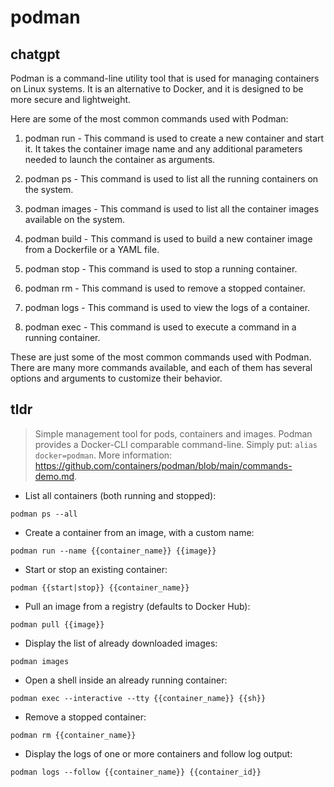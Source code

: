 # podman 
## chatgpt 
Podman is a command-line utility tool that is used for managing containers on Linux systems. It is an alternative to Docker, and it is designed to be more secure and lightweight.

Here are some of the most common commands used with Podman:

1. podman run - This command is used to create a new container and start it. It takes the container image name and any additional parameters needed to launch the container as arguments.

2. podman ps - This command is used to list all the running containers on the system.

3. podman images - This command is used to list all the container images available on the system.

4. podman build - This command is used to build a new container image from a Dockerfile or a YAML file.

5. podman stop - This command is used to stop a running container.

6. podman rm - This command is used to remove a stopped container.

7. podman logs - This command is used to view the logs of a container.

8. podman exec - This command is used to execute a command in a running container.

These are just some of the most common commands used with Podman. There are many more commands available, and each of them has several options and arguments to customize their behavior. 

## tldr 
 
> Simple management tool for pods, containers and images.
> Podman provides a Docker-CLI comparable command-line. Simply put: `alias docker=podman`.
> More information: <https://github.com/containers/podman/blob/main/commands-demo.md>.

- List all containers (both running and stopped):

`podman ps --all`

- Create a container from an image, with a custom name:

`podman run --name {{container_name}} {{image}}`

- Start or stop an existing container:

`podman {{start|stop}} {{container_name}}`

- Pull an image from a registry (defaults to Docker Hub):

`podman pull {{image}}`

- Display the list of already downloaded images:

`podman images`

- Open a shell inside an already running container:

`podman exec --interactive --tty {{container_name}} {{sh}}`

- Remove a stopped container:

`podman rm {{container_name}}`

- Display the logs of one or more containers and follow log output:

`podman logs --follow {{container_name}} {{container_id}}`
